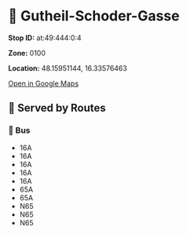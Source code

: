 # 🚉 Gutheil-Schoder-Gasse


**Stop ID:** at:49:444:0:4

**Zone:** 0100

**Location:** 48.15951144, 16.33576463

[Open in Google Maps](https://www.google.com/maps?q=48.15951144,16.33576463)

## 🚆 Served by Routes

### 🚌 Bus
- 16A
- 16A
- 16A
- 16A
- 16A
- 65A
- 65A
- N65
- N65
- N65